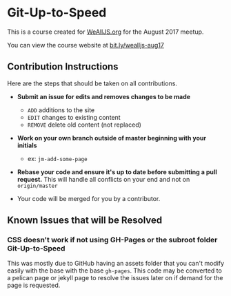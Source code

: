 # Git-Up-to-Speed

This is a course created for [WeAllJS.org](http://wealljs.org) for the August 2017 meetup.

You can view the course website at [bit.ly/wealljs-aug17](bit.ly/wealljs-aug17)

## Contribution Instructions
Here are the steps that should be taken on all contributions.

* **Submit an issue for edits and removes changes to be made**
    * `ADD` additions to the site
    * `EDIT` changes to existing content
    * `REMOVE` delete old content (not replaced)

* **Work on your own branch outside of master beginning with your initials**
  * ex: `jm-add-some-page`

* **Rebase your code and ensure it's up to date before submitting a pull request.**
  This will handle all conflicts on your end and not on `origin/master`

* Your code will be merged for you by a contributor.

## Known Issues that will be Resolved
### CSS doesn't work if not using GH-Pages or the subroot folder Git-Up-to-Speed  

This was mostly due to GitHub having an assets folder that you can't modify easily with the base with the base `gh-pages`. This code may be converted to a pelican page or jekyll page to resolve the issues later on if demand for the page is requested.
